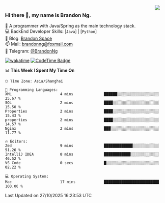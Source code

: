 <img  align="right" src="https://github-readme-stats-brandon0824.vercel.app/api/top-langs/?username=brandon0824&layout=compact">

### Hi there 👋, my name is Brandon Ng.

🌱 A programmer with Java/Spring as the main technology stack.  
💻 BackEnd Developer Skills: [`Java`] | [`Python`]  
📝 Blog: [Brandon Space](https://blog.brandonng.cc)  
📫 Mail: brandonng@foxmail.com  
📰 Telegram: [@BrandonNg](https://t.me/BrandonNg24)  

[![wakatime](https://wakatime.com/badge/user/940cafbf-f9d5-4b24-9a07-19bb072f52bb.svg)](https://wakatime.com/@940cafbf-f9d5-4b24-9a07-19bb072f52bb)
[![CodeTime Badge](https://shields.jannchie.com/endpoint?style=plastic&color=&url=https%3A%2F%2Fapi.codetime.dev%2Fv3%2Fusers%2Fshield%3Fuid%3D128%26minutes%3D10080)](https://codetime.dev)

<!--START_SECTION:waka-->
📊 **This Week I Spent My Time On** 

```text
🕑︎ Time Zone: Asia/Shanghai

💬 Programming Languages: 
XML                      4 mins              ██████░░░░░░░░░░░░░░░░░░░   25.67 % 
SQL                      2 mins              ████░░░░░░░░░░░░░░░░░░░░░   15.50 % 
Properties               2 mins              ████░░░░░░░░░░░░░░░░░░░░░   15.43 % 
properties               2 mins              ████░░░░░░░░░░░░░░░░░░░░░   14.57 % 
Nginx                    2 mins              ███░░░░░░░░░░░░░░░░░░░░░░   11.77 % 

🔥 Editors: 
Zed                      9 mins              █████████████░░░░░░░░░░░░   51.26 % 
IntelliJ IDEA            8 mins              ████████████░░░░░░░░░░░░░   46.52 % 
VS Code                  0 secs              █░░░░░░░░░░░░░░░░░░░░░░░░   02.22 % 

💻 Operating System: 
Mac                      17 mins             █████████████████████████   100.00 % 
```


 Last Updated on 27/10/2025 16:23:53 UTC
<!--END_SECTION:waka-->
